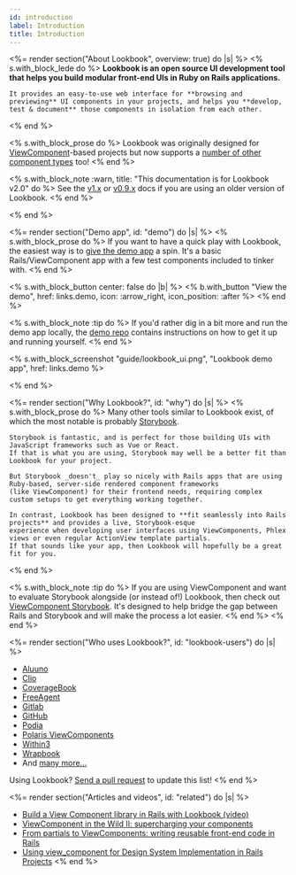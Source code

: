 ```yaml
---
id: introduction
label: Introduction
title: Introduction
---
```


<%= render section("About Lookbook", overview: true) do |s| %>
  <% s.with_block_lede do %>
    **Lookbook is an open source UI development tool that helps you build modular front-end UIs in Ruby on Rails applications.**

    It provides an easy-to-use web interface for **browsing and previewing** UI components in your projects, and helps you **develop,
    test & document** those components in isolation from each other.
  <% end %>

  <% s.with_block_prose do %>
    Lookbook was originally designed for [ViewComponent](https://github.com/ViewComponent/view_component)-based projects but now supports
    a [number of other component types](<%= guide_url :components %>) too!
  <% end %>

  <% s.with_block_note :warn, title: "This documentation is for Lookbook v2.0"  do %>
    See the [v1.x](https://lookbook.build) or 
    [v0.9.x](https://github.com/ViewComponent/lookbook/tree/0.9.x) docs if you are using an older version of Lookbook.
  <% end %>
  
<% end %>

<%= render section("Demo app", id: "demo") do |s| %>
  <% s.with_block_prose do %>
    If you want to have a quick play with Lookbook, the easiest way is to [give the demo app](<%= links.demo %>) a spin.
    It's a basic Rails/ViewComponent app with a few test components included to tinker with.
  <% end %>

  <% s.with_block_button center: false do |b| %>
    <% b.with_button "View the demo", href: links.demo, icon: :arrow_right, icon_position: :after %>
  <% end %>


  <% s.with_block_note :tip do %>
    If you'd rather dig in a bit more and run the demo app locally, the [demo repo](<%= links.demo_repo %>) contains instructions on how to get it up and running yourself.
  <% end %>
  
  <% s.with_block_screenshot "guide/lookbook_ui.png", "Lookbook demo app", href: links.demo %>

<% end %>

<%= render section("Why Lookbook?", id: "why") do |s| %>
  <% s.with_block_prose do %>
    Many other tools similar to Lookbook exist, of which the most notable is probably [Storybook](https://storybook.js.org/).

    Storybook is fantastic, and is perfect for those building UIs with JavaScript frameworks such as Vue or React.
    If that is what you are using, Storybook may well be a better fit than Lookbook for your project.
 
    But Storybook _doesn't_ play so nicely with Rails apps that are using Ruby-based, server-side rendered component frameworks
    (like ViewComponent) for their frontend needs, requiring complex custom setups to get everything working together.
  
    In contrast, Lookbook has been designed to **fit seamlessly into Rails projects** and provides a live, Storybook-esque
    experience when developing user interfaces using ViewComponents, Phlex views or even regular ActionView template partials.
    If that sounds like your app, then Lookbook will hopefully be a great fit for you.
  <% end %>

  <% s.with_block_note :tip do %>
    If you are using ViewComponent and want to evaluate Storybook alongside (or instead of!) Lookbook, then check out
    [ViewComponent Storybook](https://github.com/jonspalmer/view_component_storybook).
    It's designed to help bridge the gap between Rails and Storybook and will make the process a lot easier.
  <% end %>
<% end %>

<%= render section("Who uses Lookbook?", id: "lookbook-users") do |s| %>
  * [Aluuno](https://aluuno.com/)
  * [Clio](https://www.clio.com/)
  * [CoverageBook](https://coveragebook.com/)
  * [FreeAgent](https://www.freeagent.com/)
  * [Gitlab](https://www.gitlab.com/)
  * [GitHub](https://www.github.com/)
  * [Podia](https://www.podia.com/)
  * [Polaris ViewComponents](https://github.com/baoagency/polaris_view_components)
  * [Within3](https://within3.com/)
  * [Wrapbook](https://wrapbook.com/)
  * And [many more...](https://github.com/ViewComponent/lookbook/network/dependents?package_id=UGFja2FnZS0xMDM0MzQ1)

  Using Lookbook? [Send a pull request](https://github.com/ViewComponent/lookbook/edit/main/docs/src/_guide/overview.md) to update this list!
<% end %>

<%= render section("Articles and videos", id: "related") do |s| %>
  * [Build a View Component library in Rails with Lookbook (video)](https://m.youtube.com/watch?v=Bw3wJfmg6fs) 
  * [ViewComponent in the Wild II: supercharging your components](https://evilmartians.com/chronicles/viewcomponent-in-the-wild-supercharging-your-components)
  * [From partials to ViewComponents: writing reusable front-end code in Rails](https://dev.to/nejremeslnici/from-partials-to-viewcomponents-writing-reusable-front-end-code-in-rails-1c9o)
  * [Using view_component for Design System Implementation in Rails Projects](https://showmax.engineering/articles/using-view_component-for-design-system-implementation)
<% end %>
